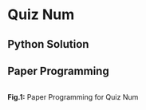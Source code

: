 # Quiz Num

## Python Solution 


## Paper Programming
![]()

**Fig.1:** Paper Programming for Quiz Num
